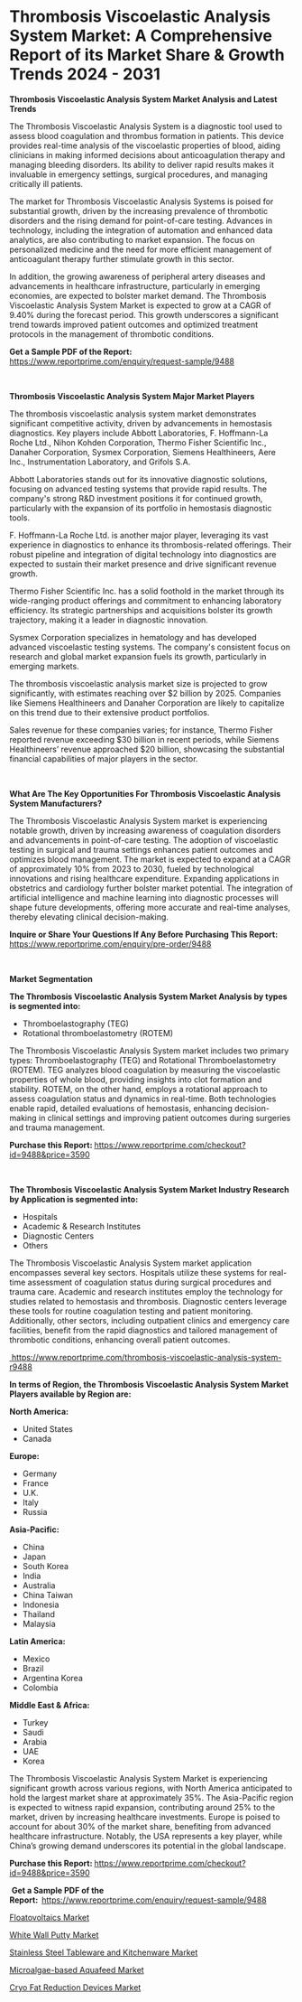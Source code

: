 <p><h1>Thrombosis Viscoelastic Analysis System Market: A Comprehensive Report of its Market Share & Growth Trends 2024 - 2031</h1></p><p><strong>Thrombosis Viscoelastic Analysis System Market Analysis and Latest Trends</strong></p>
<p><p>The Thrombosis Viscoelastic Analysis System is a diagnostic tool used to assess blood coagulation and thrombus formation in patients. This device provides real-time analysis of the viscoelastic properties of blood, aiding clinicians in making informed decisions about anticoagulation therapy and managing bleeding disorders. Its ability to deliver rapid results makes it invaluable in emergency settings, surgical procedures, and managing critically ill patients.</p><p>The market for Thrombosis Viscoelastic Analysis Systems is poised for substantial growth, driven by the increasing prevalence of thrombotic disorders and the rising demand for point-of-care testing. Advances in technology, including the integration of automation and enhanced data analytics, are also contributing to market expansion. The focus on personalized medicine and the need for more efficient management of anticoagulant therapy further stimulate growth in this sector. </p><p>In addition, the growing awareness of peripheral artery diseases and advancements in healthcare infrastructure, particularly in emerging economies, are expected to bolster market demand. The Thrombosis Viscoelastic Analysis System Market is expected to grow at a CAGR of 9.40% during the forecast period. This growth underscores a significant trend towards improved patient outcomes and optimized treatment protocols in the management of thrombotic conditions.</p></p>
<p><strong>Get a Sample PDF of the Report:&nbsp;</strong> <a href="https://www.reportprime.com/enquiry/request-sample/9488">https://www.reportprime.com/enquiry/request-sample/9488</a></p>
<p>&nbsp;</p>
<p><strong>Thrombosis Viscoelastic Analysis System Major Market Players</strong></p>
<p><p>The thrombosis viscoelastic analysis system market demonstrates significant competitive activity, driven by advancements in hemostasis diagnostics. Key players include Abbott Laboratories, F. Hoffmann-La Roche Ltd., Nihon Kohden Corporation, Thermo Fisher Scientific Inc., Danaher Corporation, Sysmex Corporation, Siemens Healthineers, Aere Inc., Instrumentation Laboratory, and Grifols S.A.</p><p>Abbott Laboratories stands out for its innovative diagnostic solutions, focusing on advanced testing systems that provide rapid results. The company's strong R&D investment positions it for continued growth, particularly with the expansion of its portfolio in hemostasis diagnostic tools.</p><p>F. Hoffmann-La Roche Ltd. is another major player, leveraging its vast experience in diagnostics to enhance its thrombosis-related offerings. Their robust pipeline and integration of digital technology into diagnostics are expected to sustain their market presence and drive significant revenue growth.</p><p>Thermo Fisher Scientific Inc. has a solid foothold in the market through its wide-ranging product offerings and commitment to enhancing laboratory efficiency. Its strategic partnerships and acquisitions bolster its growth trajectory, making it a leader in diagnostic innovation.</p><p>Sysmex Corporation specializes in hematology and has developed advanced viscoelastic testing systems. The company's consistent focus on research and global market expansion fuels its growth, particularly in emerging markets.</p><p>The thrombosis viscoelastic analysis market size is projected to grow significantly, with estimates reaching over $2 billion by 2025. Companies like Siemens Healthineers and Danaher Corporation are likely to capitalize on this trend due to their extensive product portfolios.</p><p>Sales revenue for these companies varies; for instance, Thermo Fisher reported revenue exceeding $30 billion in recent periods, while Siemens Healthineers’ revenue approached $20 billion, showcasing the substantial financial capabilities of major players in the sector.</p></p>
<p>&nbsp;</p>
<p><strong>What Are The Key Opportunities For Thrombosis Viscoelastic Analysis System Manufacturers?</strong></p>
<p><p>The Thrombosis Viscoelastic Analysis System market is experiencing notable growth, driven by increasing awareness of coagulation disorders and advancements in point-of-care testing. The adoption of viscoelastic testing in surgical and trauma settings enhances patient outcomes and optimizes blood management. The market is expected to expand at a CAGR of approximately 10% from 2023 to 2030, fueled by technological innovations and rising healthcare expenditure. Expanding applications in obstetrics and cardiology further bolster market potential. The integration of artificial intelligence and machine learning into diagnostic processes will shape future developments, offering more accurate and real-time analyses, thereby elevating clinical decision-making.</p></p>
<p><strong>Inquire or Share Your Questions If Any Before Purchasing This Report:</strong> <a href="https://www.reportprime.com/enquiry/pre-order/9488">https://www.reportprime.com/enquiry/pre-order/9488</a></p>
<p>&nbsp;</p>
<p><strong>Market Segmentation</strong></p>
<p><strong>The Thrombosis Viscoelastic Analysis System Market Analysis by types is segmented into:</strong></p>
<p><ul><li>Thromboelastography (TEG)</li><li>Rotational thromboelastometry (ROTEM)</li></ul></p>
<p><p>The Thrombosis Viscoelastic Analysis System market includes two primary types: Thromboelastography (TEG) and Rotational Thromboelastometry (ROTEM). TEG analyzes blood coagulation by measuring the viscoelastic properties of whole blood, providing insights into clot formation and stability. ROTEM, on the other hand, employs a rotational approach to assess coagulation status and dynamics in real-time. Both technologies enable rapid, detailed evaluations of hemostasis, enhancing decision-making in clinical settings and improving patient outcomes during surgeries and trauma management.</p></p>
<p><strong>Purchase this Report:&nbsp;</strong><a href="https://www.reportprime.com/checkout?id=9488&price=3590">https://www.reportprime.com/checkout?id=9488&price=3590</a></p>
<p>&nbsp;</p>
<p><strong>The Thrombosis Viscoelastic Analysis System Market Industry Research by Application is segmented into:</strong></p>
<p><ul><li>Hospitals</li><li>Academic & Research Institutes</li><li>Diagnostic Centers</li><li>Others</li></ul></p>
<p><p>The Thrombosis Viscoelastic Analysis System market application encompasses several key sectors. Hospitals utilize these systems for real-time assessment of coagulation status during surgical procedures and trauma care. Academic and research institutes employ the technology for studies related to hemostasis and thrombosis. Diagnostic centers leverage these tools for routine coagulation testing and patient monitoring. Additionally, other sectors, including outpatient clinics and emergency care facilities, benefit from the rapid diagnostics and tailored management of thrombotic conditions, enhancing overall patient outcomes.</p></p>
<p><a href="https://www.reportprime.com/thrombosis-viscoelastic-analysis-system-r9488">&nbsp;https://www.reportprime.com/thrombosis-viscoelastic-analysis-system-r9488</a></p>
<p><strong>In terms of Region, the Thrombosis Viscoelastic Analysis System Market Players available by Region are:</strong></p>
<p>
    <p> <strong> North America: </strong>
        <ul>
            <li>United States</li>
            <li>Canada</li>
        </ul>
        </p> 
    <p> <strong> Europe: </strong>
        <ul>
            <li>Germany</li>
            <li>France</li>
            <li>U.K.</li>
            <li>Italy</li>
            <li>Russia</li>
        </ul>
        </p> 
    <p> <strong> Asia-Pacific: </strong>
        <ul>
            <li>China</li>
            <li>Japan</li>
            <li>South Korea</li>
            <li>India</li>
            <li>Australia</li>
            <li>China Taiwan</li>
            <li>Indonesia</li>
            <li>Thailand</li>
            <li>Malaysia</li>
        </ul>
        </p> 
    <p> <strong> Latin America: </strong>
        <ul>
            <li>Mexico</li>
            <li>Brazil</li>
            <li>Argentina Korea</li>
            <li>Colombia</li>
        </ul>
        </p> 
    <p> <strong> Middle East & Africa: </strong>
        <ul>
            <li>Turkey</li>
            <li>Saudi</li>
            <li>Arabia</li>
            <li>UAE</li>
            <li>Korea</li>
        </ul>
    </p>
    </p>
<p><p>The Thrombosis Viscoelastic Analysis System Market is experiencing significant growth across various regions, with North America anticipated to hold the largest market share at approximately 35%. The Asia-Pacific region is expected to witness rapid expansion, contributing around 25% to the market, driven by increasing healthcare investments. Europe is poised to account for about 30% of the market share, benefiting from advanced healthcare infrastructure. Notably, the USA represents a key player, while China’s growing demand underscores its potential in the global landscape.</p></p>
<p><strong>Purchase this Report: </strong><a href="https://www.reportprime.com/checkout?id=9488&price=3590">https://www.reportprime.com/checkout?id=9488&price=3590</a></p>
<p>&nbsp;<strong>Get a Sample PDF of the Report:&nbsp;&nbsp;</strong><a href="https://www.reportprime.com/enquiry/request-sample/9488">https://www.reportprime.com/enquiry/request-sample/9488</a></p>
<p><strong></strong></p>
<p><p><a href="https://www.linkedin.com/pulse/global-floatovoltaics-market-trends-innovations-forward-looking-nzhpe?trackingId=bovh%2BnUFTqS3vOsSk86joQ%3D%3D">Floatovoltaics Market</a></p><p><a href="https://www.linkedin.com/pulse/white-wall-putty-market-size-growth-trends-industry-m93oc?trackingId=jZtCglPdTiSLVug2B5I%2BCA%3D%3D">White Wall Putty Market</a></p><p><a href="https://medium.com/@andrew.gibson967/the-global-stainless-steel-tableware-and-kitchenware-market-is-a-dynamic-and-growing-industry-70557e593f04">Stainless Steel Tableware and Kitchenware Market</a></p><p><a href="https://issuu.com/reportprime-2/docs/microalgae-based-aquafeed-market-si_c9293ca6bce42a">Microalgae-based Aquafeed Market</a></p><p><a href="https://github.com/globismark/Market-Research-Report-List-5/blob/main/cryo-fat-reduction-devices-market.md">Cryo Fat Reduction Devices Market</a></p></p>
